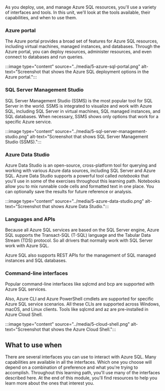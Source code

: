 As you deploy, use, and manage Azure SQL resources, you'll use a variety of interfaces and tools. In this unit, we'll look at the tools available, their capabilities, and when to use them.  

### Azure portal  

The Azure portal provides a broad set of features for Azure SQL resources, including virtual machines, managed instances, and databases. Through the Azure portal, you can deploy resources, administer resources, and even connect to databases and run queries.

:::image type="content" source="../media/5-azure-sql-portal.png" alt-text="Screenshot that shows the Azure SQL deployment options in the Azure portal.":::
  
### SQL Server Management Studio

SQL Server Management Studio (SSMS) is the most popular tool for SQL Server in the world. SSMS is integrated to visualize and work with Azure SQL, including SQL Server in virtual machines, SQL managed instances, and SQL databases. When necessary, SSMS shows only options that work for a specific Azure service.

:::image type="content" source="../media/5-sql-server-management-studio.png" alt-text="Screenshot that shows SQL Server Management Studio (SSMS).":::

### Azure Data Studio

Azure Data Studio is an open-source, cross-platform tool for querying and working with various Azure data sources, including SQL Server and Azure SQL. Azure Data Studio supports a powerful tool called *notebooks* that you'll use in some of the exercises throughout this learning path. Notebooks allow you to mix runnable code cells and formatted text in one place. You can optionally save the results for future reference or analysis.

:::image type="content" source="../media/5-azure-data-studio.png" alt-text="Screenshot that shows Azure Data Studio.":::

### Languages and APIs  

Because all Azure SQL services are based on the SQL Server engine, Azure SQL supports the Transact-SQL (T-SQL) language and the Tabular Data Stream (TDS) protocol. So all drivers that normally work with SQL Server work with Azure SQL.

Azure SQL also supports REST APIs for the management of SQL managed instances and SQL databases.

### Command-line interfaces 

Popular command-line interfaces like sqlcmd and bcp are supported with Azure SQL services.

Also, Azure CLI and Azure PowerShell cmdlets are supported for specific Azure SQL service scenarios. All these CLIs are supported across Windows, macOS, and Linux clients. Tools like sqlcmd and az are pre-installed in Azure Cloud Shell.

:::image type="content" source="../media/5-cloud-shell.png" alt-text="Screenshot that shows the Azure Cloud Shell.":::

## What to use when

There are several interfaces you can use to interact with Azure SQL. Many capabilities are available in all the interfaces. Which one you choose will depend on a combination of preference and what you're trying to accomplish. Throughout this learning path, you'll use many of the interfaces described here. At the end of this module, you'll find resources to help you learn more about the ones that interest you.  
